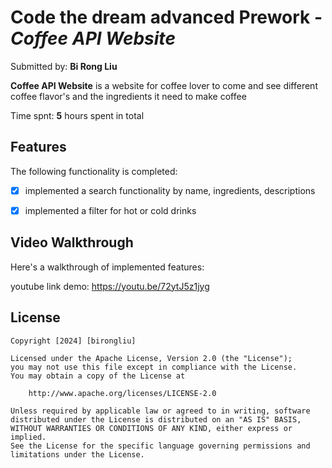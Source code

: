 # Code the dream advanced Prework - *Coffee API Website*

Submitted by: **Bi Rong Liu**

**Coffee API Website** is a website for coffee lover to come and see different coffee flavor's and the ingredients it need to make coffee

Time spnt: **5** hours spent in total

## Features

The following functionality is completed:

* [x] implemented a search functionality by name, ingredients, descriptions
* [x] implemented a filter for hot or cold drinks



## Video Walkthrough

Here's a walkthrough of implemented features:

youtube link demo: https://youtu.be/72ytJ5z1jyg


## License

    Copyright [2024] [birongliu]

    Licensed under the Apache License, Version 2.0 (the "License");
    you may not use this file except in compliance with the License.
    You may obtain a copy of the License at

        http://www.apache.org/licenses/LICENSE-2.0

    Unless required by applicable law or agreed to in writing, software
    distributed under the License is distributed on an "AS IS" BASIS,
    WITHOUT WARRANTIES OR CONDITIONS OF ANY KIND, either express or implied.
    See the License for the specific language governing permissions and
    limitations under the License.
